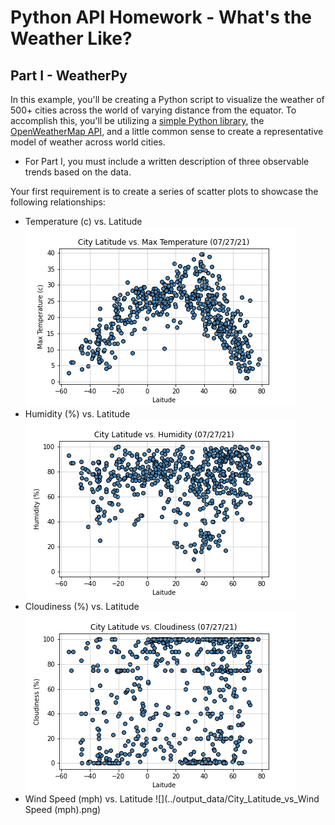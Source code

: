 # Python API Homework - What's the Weather Like?

## Part I - WeatherPy

In this example, you'll be creating a Python script to visualize the weather of 500+ cities across the world of varying distance from the equator. To accomplish this, you'll be utilizing a [simple Python library](https://pypi.python.org/pypi/citipy), the [OpenWeatherMap API](https://openweathermap.org/api), and a little common sense to create a representative model of weather across world cities.

* For Part I, you must include a written description of three observable trends based on the data.

Your first requirement is to create a series of scatter plots to showcase the following relationships:

* Temperature (c) vs. Latitude
![](../output_data/City_Latitude_vs_Max_Temperature.png)
* Humidity (%) vs. Latitude
![](../output_data/City_Latitude_vs_Humidity.png)
* Cloudiness (%) vs. Latitude
![](../output_data/City_Latitude_vs_Cloudiness.png)
* Wind Speed (mph) vs. Latitude
![](../output_data/City_Latitude_vs_Wind Speed (mph).png)


